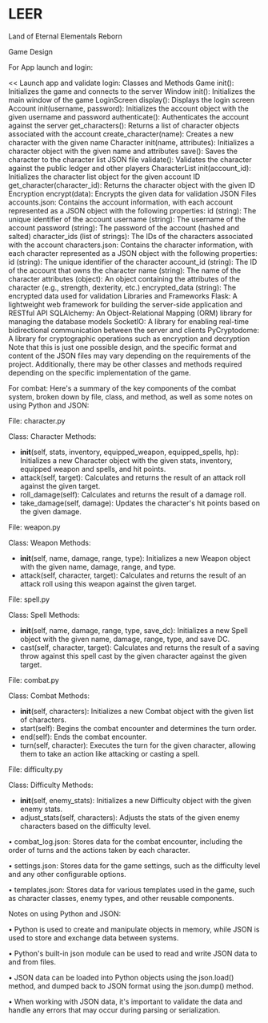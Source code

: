 # LEER
Land of Eternal Elementals Reborn

Game Design

For App launch and login:

<<
Launch app and validate login:
Classes and Methods
Game
init(): Initializes the game and connects to the server
Window
init(): Initializes the main window of the game
LoginScreen
display(): Displays the login screen
Account
init(username, password): Initializes the account object with the given username and password
authenticate(): Authenticates the account against the server
get_characters(): Returns a list of character objects associated with the account
create_character(name): Creates a new character with the given name
Character
init(name, attributes): Initializes a character object with the given name and attributes
save(): Saves the character to the character list JSON file
validate(): Validates the character against the public ledger and other players
CharacterList
init(account_id): Initializes the character list object for the given account ID
get_character(character_id): Returns the character object with the given ID
Encryption
encrypt(data): Encrypts the given data for validation
JSON Files
accounts.json: Contains the account information, with each account represented as a JSON object with the following properties:
id (string): The unique identifier of the account
username (string): The username of the account
password (string): The password of the account (hashed and salted)
character_ids (list of strings): The IDs of the characters associated with the account
characters.json: Contains the character information, with each character represented as a JSON object with the following properties:
id (string): The unique identifier of the character
account_id (string): The ID of the account that owns the character
name (string): The name of the character
attributes (object): An object containing the attributes of the character (e.g., strength, dexterity, etc.)
encrypted_data (string): The encrypted data used for validation
Libraries and Frameworks
Flask: A lightweight web framework for building the server-side application and RESTful API
SQLAlchemy: An Object-Relational Mapping (ORM) library for managing the database models
SocketIO: A library for enabling real-time bidirectional communication between the server and clients
PyCryptodome: A library for cryptographic operations such as encryption and decryption
Note that this is just one possible design, and the specific format and content of the JSON files may vary depending on the requirements of the project. Additionally, there may be other classes and methods required depending on the specific implementation of the game.
>>

For combat:
Here's a summary of the key components of the combat system, broken down by file, class, and method, as well as some notes on using Python and JSON:

File: character.py

Class: Character
Methods:
- __init__(self, stats, inventory, equipped_weapon, equipped_spells, hp): Initializes a new Character object with the given stats, inventory, equipped weapon and spells, and hit points.
- attack(self, target): Calculates and returns the result of an attack roll against the given target.
- roll_damage(self): Calculates and returns the result of a damage roll.
- take_damage(self, damage): Updates the character's hit points based on the given damage.

File: weapon.py

Class: Weapon
Methods:
- __init__(self, name, damage, range, type): Initializes a new Weapon object with the given name, damage, range, and type.
- attack(self, character, target): Calculates and returns the result of an attack roll using this weapon against the given target.

File: spell.py

Class: Spell
Methods:
- __init__(self, name, damage, range, type, save_dc): Initializes a new Spell object with the given name, damage, range, type, and save DC.
- cast(self, character, target): Calculates and returns the result of a saving throw against this spell cast by the given character against the given target.

File: combat.py

Class: Combat
Methods:
- __init__(self, characters): Initializes a new Combat object with the given list of characters.
- start(self): Begins the combat encounter and determines the turn order.
- end(self): Ends the combat encounter.
- turn(self, character): Executes the turn for the given character, allowing them to take an action like attacking or casting a spell.

File: difficulty.py

Class: Difficulty
Methods:
- __init__(self, enemy_stats): Initializes a new Difficulty object with the given enemy stats.
- adjust_stats(self, characters):  Adjusts the stats of the given enemy characters based on the difficulty level.

• combat_log.json: Stores data for the combat encounter, including the order of turns and the actions taken by each character.

• settings.json: Stores data for the game settings, such as the difficulty level and any other configurable options.

• templates.json: Stores data for various templates used in the game, such as character classes, enemy types, and other reusable components.

Notes on using Python and JSON:

• Python is used to create and manipulate objects in memory, while JSON is used to store and exchange data between systems.

• Python's built-in json module can be used to read and write JSON data to and from files.

• JSON data can be loaded into Python objects using the json.load() method, and dumped back to JSON format using the json.dump() method.

• When working with JSON data, it's important to validate the data and handle any errors that may occur during parsing or serialization.
